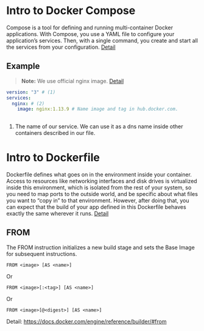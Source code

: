 # Intro to Docker Compose

Compose is a tool for defining and running multi-container Docker applications. With Compose, you use a YAML file to configure your application’s services. Then, with a single command, you create and start all the services from your configuration.
[Detail](https://docs.docker.com/compose/overview/)

## Example
> **Note:** We use official nginx image. [Detail](https://hub.docker.com/_/nginx/)

```yaml
version: "3" # (1)
services:
  nginx: # (2)
    image: nginx:1.13.9 # Name image and tag in hub.docker.com.
    
```

1. The name of our service. We can use it as a dns name inside other containers described in our file.


# Intro to Dockerfile
Dockerfile defines what goes on in the environment inside your container. Access to resources like networking interfaces and disk drives is virtualized inside this environment, which is isolated from the rest of your system, so you need to map ports to the outside world, and be specific about what files you want to “copy in” to that environment. However, after doing that, you can expect that the build of your app defined in this Dockerfile behaves exactly the same wherever it runs.
[Detail](https://docs.docker.com/engine/reference/builder/)

## FROM

The FROM instruction initializes a new build stage and sets the Base Image for subsequent instructions.
```
FROM <image> [AS <name>]
```
Or
```
FROM <image>[:<tag>] [AS <name>]
```
Or
```
FROM <image>[@<digest>] [AS <name>]
```
Detail: https://docs.docker.com/engine/reference/builder/#from
